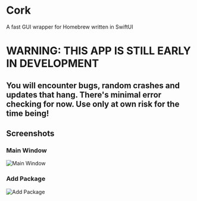 # Cork
A fast GUI wrapper for Homebrew written in SwiftUI

# WARNING: THIS APP IS STILL EARLY IN DEVELOPMENT
## You will encounter bugs, random crashes and updates that hang. There's minimal error checking for now. Use only at own risk for the time being!

## Screenshots
### Main Window
![Main Window](https://raw.githubusercontent.com/buresdv/Cork/main/Cork/Assets.xcassets/Screenshot%20-%20Main%20Window.imageset/Sn%C3%ADmek%20obrazovky%202022-07-23%20v%C2%A017.56.21.png)

### Add Package
![Add Package](https://github.com/buresdv/Cork/blob/main/Cork/Assets.xcassets/Screenshot%20-%20Add%20Package.imageset/Sn%C3%ADmek%20obrazovky%202022-07-23%20v%C2%A017.57.02.png)
